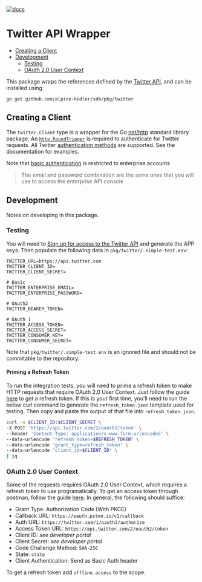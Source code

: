 [![docs](https://img.shields.io/static/v1?label=coinbase&message=reference&color=blue)](https://pkg.go.dev/github.com/alpine-hodler/sdk@v0.1.0-alpha/pkg/twitter)

# Twitter API Wrapper

- [Creating a Client](#creating-a-client)
- [Development](#development)
  - [Testing](#testing)
  - [OAuth 2.0 User Context](#oauth-20-user-context)

This package wraps the references defined by the [Twitter API](https://developer.twitter.com/en/docs/api-reference-index), and can be installed using

```
go get github.com/alpine-hodler/sdk/pkg/twitter
```

## Creating a Client

The `twitter.Client` type is a wrapper for the Go [net/http](https://pkg.go.dev/net/http) standard library package.  An [`http.RoundTripper`](https://pkg.go.dev/net/http#RoundTripper) is required to authenticate for Twitter requests.  All Twitter [authentication methods](https://developer.twitter.com/en/docs/authentication/overview) are supported.  See the documentation for examples.

Note that [basic authentication](https://developer.twitter.com/en/docs/authentication/basic-auth) is restricted to enterprise accounts

> The email and password combination are the same ones that you will use to access the enterprise API console

## Development

Notes on developing in this package.

### Testing

You will need to [Sign up for access to the Twitter API](https://developer.twitter.com/en/docs/api-reference-index) and generate the APP keys.  Then populate the following data in `pkg/twitter/.simple-test.env`:
```.env
TWITTER_URL=https://api.twitter.com
TWITTER_CLIENT_ID=
TWITTER_CLIENT_SECRET=

# Basic
TWITTER_ENTERPRISE_EMAIL=
TWITTER_ENTERPRISE_PASSWORD=

# OAuth2
TWITTER_BEARER_TOKEN=

# OAuth 1
TWITTER_ACCESS_TOKEN=
TWITTER_ACCESS_SECRET=
TWITTER_CONSUMER_KEY=
TWITTER_CONSUMER_SECRET=
```

Note that `pkg/twitter/.simple-test.env` is an ignored file and should not be commitable to the repository.

#### Priming a Refresh Token

To run the integration tests, you will need to prime a refresh token to make HTTP requests that require OAuth 2.0 User Context.  Just follow the guide [here](#oauth-20-user-context) to get a refresh token.  If this is your first time, you'll need to run the below curl command to generate the `refresh_token.json` template used for testing.  Then copy and paste the output of that file into `refresh_token.json`.

```sh
curl -u $CLIENT_ID:$CLIENT_SECRET \
-X POST 'https://api.twitter.com/2/oauth2/token' \
--header 'Content-Type: application/x-www-form-urlencoded' \
--data-urlencode "refresh_token=$REFRESH_TOKEN" \
--data-urlencode 'grant_type=refresh_token' \
--data-urlencode "client_id=$CLIENT_ID" \
| jq
```

### OAuth 2.0 User Context

Some of the requests requires OAuth 2.0 User Context, which requires a refresh token to use programatically. To get an access token through postman, follow the guide [here](developer.twitter.com/en/docs/tutorials/postman-getting-started).  In general, the following should suffice:

- Grant Type: Authorization Code (With PKCE)
- Callback URL: `https://oauth.pstmn.io/v1/callback`
- Auth URL: `https://twitter.com/i/oauth2/authorize`
- Access Token URL: `https://api.twitter.com/2/oauth2/token`
- Client ID: _see developer portal_
- Client Secret: _see developer portal_
- Code Challenge Method: `SHA-256`
- State: `state`
- Client Authentication: Send as Basic Auth header

To get a refresh token add `offline.access` to the scope.
